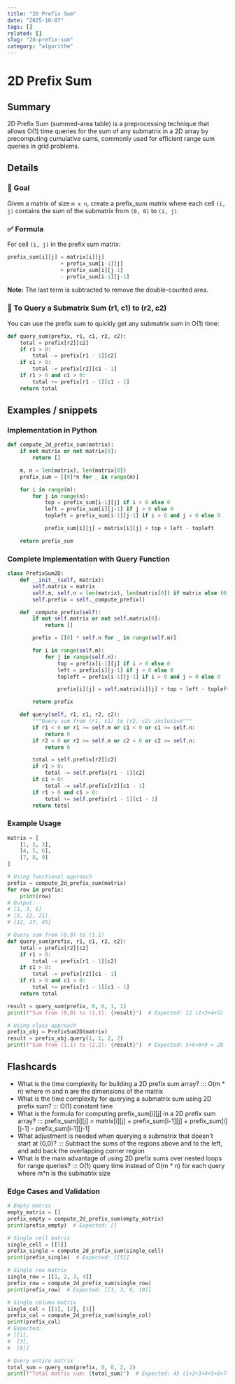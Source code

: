 ```yaml
---
title: "2D Prefix Sum"
date: "2025-10-07"
tags: []
related: []
slug: "2d-prefix-sum"
category: "algorithm"
---
```


# 2D Prefix Sum

## Summary
2D Prefix Sum (summed-area table) is a preprocessing technique that allows O(1) time queries for the sum of any submatrix in a 2D array by precomputing cumulative sums, commonly used for efficient range sum queries in grid problems.

## Details
### 🎯 Goal
Given a matrix of size `m x n`, create a prefix_sum matrix where each cell `(i, j)` contains the sum of the submatrix from `(0, 0)` to `(i, j)`.

### ✅ Formula
For cell `(i, j)` in the prefix sum matrix:

```python
prefix_sum[i][j] = matrix[i][j]
                 + prefix_sum[i-1][j]
                 + prefix_sum[i][j-1]
                 - prefix_sum[i-1][j-1]
```

**Note:** The last term is subtracted to remove the double-counted area.

### 📍 To Query a Submatrix Sum (r1, c1) to (r2, c2)
You can use the prefix sum to quickly get any submatrix sum in O(1) time:

```python
def query_sum(prefix, r1, c1, r2, c2):
    total = prefix[r2][c2]
    if r1 > 0:
        total -= prefix[r1 - 1][c2]
    if c1 > 0:
        total -= prefix[r2][c1 - 1]
    if r1 > 0 and c1 > 0:
        total += prefix[r1 - 1][c1 - 1]
    return total
```

## Examples / snippets

### Implementation in Python
```python
def compute_2d_prefix_sum(matrix):
    if not matrix or not matrix[0]:
        return []

    m, n = len(matrix), len(matrix[0])
    prefix_sum = [[0]*n for _ in range(m)]

    for i in range(m):
        for j in range(n):
            top = prefix_sum[i-1][j] if i > 0 else 0
            left = prefix_sum[i][j-1] if j > 0 else 0
            topleft = prefix_sum[i-1][j-1] if i > 0 and j > 0 else 0

            prefix_sum[i][j] = matrix[i][j] + top + left - topleft

    return prefix_sum
```

### Complete Implementation with Query Function
```python
class PrefixSum2D:
    def __init__(self, matrix):
        self.matrix = matrix
        self.m, self.n = len(matrix), len(matrix[0]) if matrix else (0, 0)
        self.prefix = self._compute_prefix()

    def _compute_prefix(self):
        if not self.matrix or not self.matrix[0]:
            return []

        prefix = [[0] * self.n for _ in range(self.m)]

        for i in range(self.m):
            for j in range(self.n):
                top = prefix[i-1][j] if i > 0 else 0
                left = prefix[i][j-1] if j > 0 else 0
                topleft = prefix[i-1][j-1] if i > 0 and j > 0 else 0

                prefix[i][j] = self.matrix[i][j] + top + left - topleft

        return prefix

    def query(self, r1, c1, r2, c2):
        """Query sum from (r1, c1) to (r2, c2) inclusive"""
        if r1 < 0 or r1 >= self.m or c1 < 0 or c1 >= self.n:
            return 0
        if r2 < 0 or r2 >= self.m or c2 < 0 or c2 >= self.n:
            return 0

        total = self.prefix[r2][c2]
        if r1 > 0:
            total -= self.prefix[r1 - 1][c2]
        if c1 > 0:
            total -= self.prefix[r2][c1 - 1]
        if r1 > 0 and c1 > 0:
            total += self.prefix[r1 - 1][c1 - 1]
        return total
```

### Example Usage
```python
matrix = [
    [1, 2, 3],
    [4, 5, 6],
    [7, 8, 9]
]

# Using functional approach
prefix = compute_2d_prefix_sum(matrix)
for row in prefix:
    print(row)
# Output:
# [1, 3, 6]
# [5, 12, 21]
# [12, 27, 45]

# Query sum from (0,0) to (1,1)
def query_sum(prefix, r1, c1, r2, c2):
    total = prefix[r2][c2]
    if r1 > 0:
        total -= prefix[r1 - 1][c2]
    if c1 > 0:
        total -= prefix[r2][c1 - 1]
    if r1 > 0 and c1 > 0:
        total += prefix[r1 - 1][c1 - 1]
    return total

result = query_sum(prefix, 0, 0, 1, 1)
print(f"Sum from (0,0) to (1,1): {result}")  # Expected: 12 (1+2+4+5)

# Using class approach
prefix_obj = PrefixSum2D(matrix)
result = prefix_obj.query(1, 1, 2, 2)
print(f"Sum from (1,1) to (2,2): {result}")  # Expected: 5+6+8+9 = 28
```

## Flashcards

- What is the time complexity for building a 2D prefix sum array? ::: O(m * n) where m and n are the dimensions of the matrix
- What is the time complexity for querying a submatrix sum using 2D prefix sum? ::: O(1) constant time
- What is the formula for computing prefix_sum\[i]\[j] in a 2D prefix sum array? ::: prefix_sum\[i]\[j] = matrix\[i]\[j] + prefix_sum\[i-1]\[j] + prefix_sum\[i]\[j-1] - prefix_sum\[i-1]\[j-1]
- What adjustment is needed when querying a submatrix that doesn't start at (0,0)? ::: Subtract the sums of the regions above and to the left, and add back the overlapping corner region
- What is the main advantage of using 2D prefix sums over nested loops for range queries? ::: O(1) query time instead of O(m \* n) for each query where m\*n is the submatrix size

### Edge Cases and Validation
```python
# Empty matrix
empty_matrix = []
prefix_empty = compute_2d_prefix_sum(empty_matrix)
print(prefix_empty)  # Expected: []

# Single cell matrix
single_cell = [[5]]
prefix_single = compute_2d_prefix_sum(single_cell)
print(prefix_single)  # Expected: [[5]]

# Single row matrix
single_row = [[1, 2, 3, 4]]
prefix_row = compute_2d_prefix_sum(single_row)
print(prefix_row)  # Expected: [[1, 3, 6, 10]]

# Single column matrix
single_col = [[1], [2], [3]]
prefix_col = compute_2d_prefix_sum(single_col)
print(prefix_col)
# Expected:
# [[1],
#  [3],
#  [6]]

# Query entire matrix
total_sum = query_sum(prefix, 0, 0, 2, 2)
print(f"Total matrix sum: {total_sum}")  # Expected: 45 (1+2+3+4+5+6+7+8+9)
```
```
